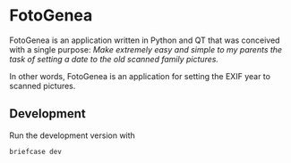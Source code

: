 # FotoGenea

FotoGenea is an application written in Python and QT that was conceived with a single purpose: _Make extremely easy and simple to my parents the task of setting a date to the old scanned family pictures._

In other words, FotoGenea is an application for setting the EXIF year to scanned pictures.

## Development

Run the development version with 

```bash
briefcase dev
```

